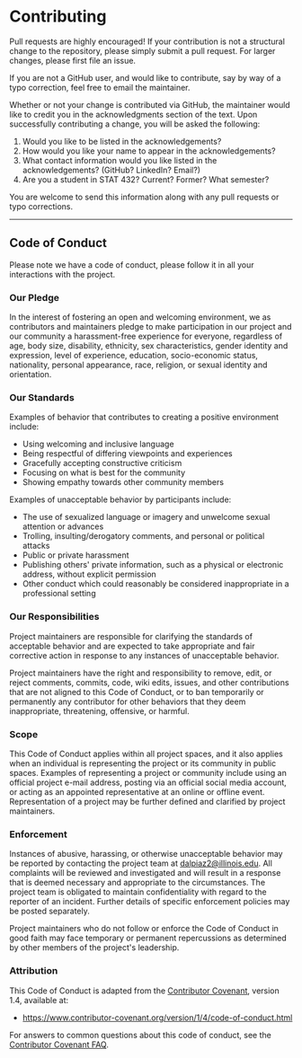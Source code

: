 # Contributing

Pull requests are highly encouraged! If your contribution is not a structural 
change to the repository, please simply submit a pull request. For larger 
changes, please first file an issue.

If you are not a GitHub user, and would like to contribute, say by way of a typo
correction, feel free to email the maintainer.

Whether or not your change is contributed via GitHub, the maintainer would like
to credit you in the acknowledgments section of the text. Upon successfully 
contributing a change, you will be asked the following:

1. Would you like to be listed in the acknowledgements?
2. How would you like your name to appear in the acknowledgements?
3. What contact information would you like listed in the acknowledgements? 
   (GitHub? LinkedIn? Email?)
4. Are you a student in STAT 432? Current? Former? What semester?

You are welcome to send this information along with any pull requests or typo
corrections.

***

## Code of Conduct

Please note we have a code of conduct, please follow it in all your interactions
with the project.

### Our Pledge

In the interest of fostering an open and welcoming environment, we as
contributors and maintainers pledge to make participation in our project and
our community a harassment-free experience for everyone, regardless of age, body
size, disability, ethnicity, sex characteristics, gender identity and expression,
level of experience, education, socio-economic status, nationality, personal
appearance, race, religion, or sexual identity and orientation.

### Our Standards

Examples of behavior that contributes to creating a positive environment
include:

* Using welcoming and inclusive language
* Being respectful of differing viewpoints and experiences
* Gracefully accepting constructive criticism
* Focusing on what is best for the community
* Showing empathy towards other community members

Examples of unacceptable behavior by participants include:

* The use of sexualized language or imagery and unwelcome sexual attention or
  advances
* Trolling, insulting/derogatory comments, and personal or political attacks
* Public or private harassment
* Publishing others' private information, such as a physical or electronic
  address, without explicit permission
* Other conduct which could reasonably be considered inappropriate in a
  professional setting

### Our Responsibilities

Project maintainers are responsible for clarifying the standards of acceptable
behavior and are expected to take appropriate and fair corrective action in
response to any instances of unacceptable behavior.

Project maintainers have the right and responsibility to remove, edit, or
reject comments, commits, code, wiki edits, issues, and other contributions
that are not aligned to this Code of Conduct, or to ban temporarily or
permanently any contributor for other behaviors that they deem inappropriate,
threatening, offensive, or harmful.

### Scope

This Code of Conduct applies within all project spaces, and it also applies when
an individual is representing the project or its community in public spaces.
Examples of representing a project or community include using an official
project e-mail address, posting via an official social media account, or acting
as an appointed representative at an online or offline event. Representation of
a project may be further defined and clarified by project maintainers.

### Enforcement

Instances of abusive, harassing, or otherwise unacceptable behavior may be
reported by contacting the project team at dalpiaz2@illinois.edu. All
complaints will be reviewed and investigated and will result in a response that
is deemed necessary and appropriate to the circumstances. The project team is
obligated to maintain confidentiality with regard to the reporter of an incident.
Further details of specific enforcement policies may be posted separately.

Project maintainers who do not follow or enforce the Code of Conduct in good
faith may face temporary or permanent repercussions as determined by other
members of the project's leadership.

### Attribution

This Code of Conduct is adapted from the 
[Contributor Covenant](https://www.contributor-covenant.org), version 1.4, 
available at: 

- https://www.contributor-covenant.org/version/1/4/code-of-conduct.html

For answers to common questions about this code of conduct, see the 
[Contributor Covenant FAQ](https://www.contributor-covenant.org/faq).
